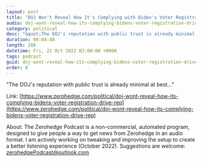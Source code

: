 ```yaml
---
layout: post
title: "DOJ Won't Reveal How It's Complying with Biden's Voter Registration Drive: Rep"
audio: doj-wont-reveal-how-its-complying-bidens-voter-registration-drive-rep-0
category: political
desc: "&quot;The DOJ's reputation with public trust is already minimal at best...&quot;"
duration: 00:04:48
length: 288
datetime: Fri, 21 Oct 2022 03:00:00 +0000
tags: podcast
guid: doj-wont-reveal-how-its-complying-bidens-voter-registration-drive-rep-0
order: 0
---
```

&quot;The DOJ's reputation with public trust is already minimal at best...&quot;

Link: [https://www.zerohedge.com/political/doj-wont-reveal-how-its-complying-bidens-voter-registration-drive-rep](https://www.zerohedge.com/political/doj-wont-reveal-how-its-complying-bidens-voter-registration-drive-rep)

About: The Zerohedge Podcast is a non-commercial, automated program, designed to give people a way to get news from Zerohedge in an audio format.  I am actively working on tweaking and improving the setup to create a better listening experience (October 2022).  Suggestions are welcome: [zerohedgePodcast@outlook.com](mailto:zerohedgePodcast@outlook.com)